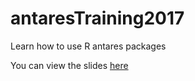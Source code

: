 # antaresTraining2017
Learn how to use R antares packages 

You can view the slides [here](http://htmlpreview.github.io/?https://github.com/jalazawa/antaresTraining2017/blob/master/trainingPresentation.html#/)

